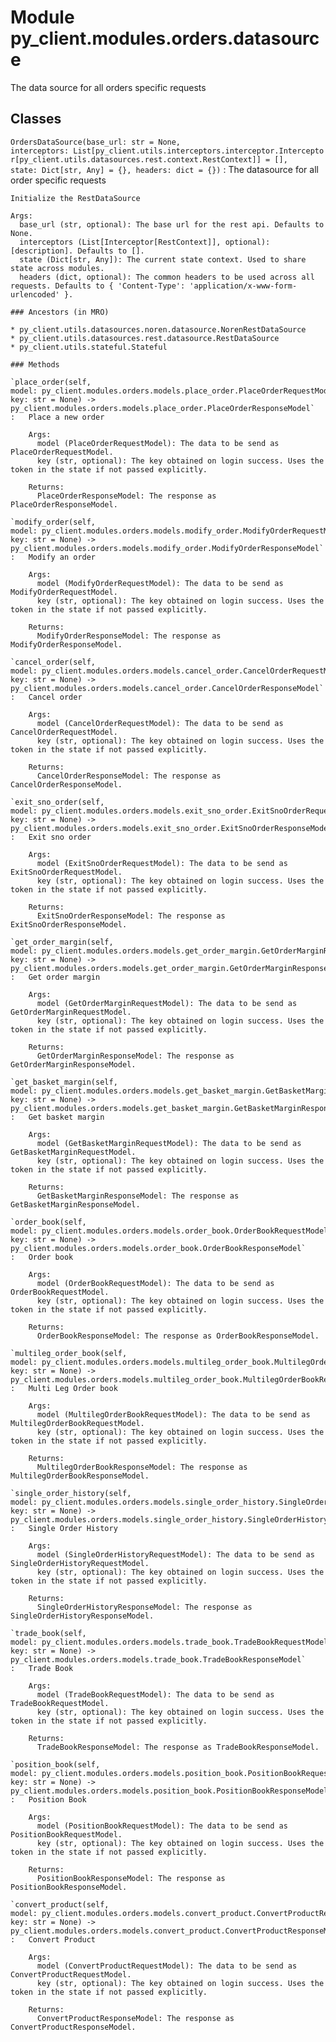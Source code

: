 Module py_client.modules.orders.datasource
==========================================
The data source for all orders specific requests

Classes
-------

`OrdersDataSource(base_url: str = None, interceptors: List[py_client.utils.interceptors.interceptor.Interceptor[py_client.utils.datasources.rest.context.RestContext]] = [], state: Dict[str, Any] = {}, headers: dict = {})`
:   The datasource for all order specific requests
    
    Initialize the RestDataSource
    
    Args:
      base_url (str, optional): The base url for the rest api. Defaults to None.
      interceptors (List[Interceptor[RestContext]], optional): [description]. Defaults to [].
      state (Dict[str, Any]): The current state context. Used to share state across modules.
      headers (dict, optional): The common headers to be used across all requests. Defaults to { 'Content-Type': 'application/x-www-form-urlencoded' }.

    ### Ancestors (in MRO)

    * py_client.utils.datasources.noren.datasource.NorenRestDataSource
    * py_client.utils.datasources.rest.datasource.RestDataSource
    * py_client.utils.stateful.Stateful

    ### Methods

    `place_order(self, model: py_client.modules.orders.models.place_order.PlaceOrderRequestModel, key: str = None) ‑> py_client.modules.orders.models.place_order.PlaceOrderResponseModel`
    :   Place a new order
        
        Args:
          model (PlaceOrderRequestModel): The data to be send as PlaceOrderRequestModel.
          key (str, optional): The key obtained on login success. Uses the token in the state if not passed explicitly.
        
        Returns:
          PlaceOrderResponseModel: The response as PlaceOrderResponseModel.

    `modify_order(self, model: py_client.modules.orders.models.modify_order.ModifyOrderRequestModel, key: str = None) ‑> py_client.modules.orders.models.modify_order.ModifyOrderResponseModel`
    :   Modify an order
        
        Args:
          model (ModifyOrderRequestModel): The data to be send as ModifyOrderRequestModel.
          key (str, optional): The key obtained on login success. Uses the token in the state if not passed explicitly.
        
        Returns:
          ModifyOrderResponseModel: The response as ModifyOrderResponseModel.

    `cancel_order(self, model: py_client.modules.orders.models.cancel_order.CancelOrderRequestModel, key: str = None) ‑> py_client.modules.orders.models.cancel_order.CancelOrderResponseModel`
    :   Cancel order
        
        Args:
          model (CancelOrderRequestModel): The data to be send as CancelOrderRequestModel.
          key (str, optional): The key obtained on login success. Uses the token in the state if not passed explicitly.
        
        Returns:
          CancelOrderResponseModel: The response as CancelOrderResponseModel.

    `exit_sno_order(self, model: py_client.modules.orders.models.exit_sno_order.ExitSnoOrderRequestModel, key: str = None) ‑> py_client.modules.orders.models.exit_sno_order.ExitSnoOrderResponseModel`
    :   Exit sno order
        
        Args:
          model (ExitSnoOrderRequestModel): The data to be send as ExitSnoOrderRequestModel.
          key (str, optional): The key obtained on login success. Uses the token in the state if not passed explicitly.
        
        Returns:
          ExitSnoOrderResponseModel: The response as ExitSnoOrderResponseModel.

    `get_order_margin(self, model: py_client.modules.orders.models.get_order_margin.GetOrderMarginRequestModel, key: str = None) ‑> py_client.modules.orders.models.get_order_margin.GetOrderMarginResponseModel`
    :   Get order margin
        
        Args:
          model (GetOrderMarginRequestModel): The data to be send as GetOrderMarginRequestModel.
          key (str, optional): The key obtained on login success. Uses the token in the state if not passed explicitly.
        
        Returns:
          GetOrderMarginResponseModel: The response as GetOrderMarginResponseModel.

    `get_basket_margin(self, model: py_client.modules.orders.models.get_basket_margin.GetBasketMarginRequestModel, key: str = None) ‑> py_client.modules.orders.models.get_basket_margin.GetBasketMarginResponseModel`
    :   Get basket margin
        
        Args:
          model (GetBasketMarginRequestModel): The data to be send as GetBasketMarginRequestModel.
          key (str, optional): The key obtained on login success. Uses the token in the state if not passed explicitly.
        
        Returns:
          GetBasketMarginResponseModel: The response as GetBasketMarginResponseModel.

    `order_book(self, model: py_client.modules.orders.models.order_book.OrderBookRequestModel, key: str = None) ‑> py_client.modules.orders.models.order_book.OrderBookResponseModel`
    :   Order book
        
        Args:
          model (OrderBookRequestModel): The data to be send as OrderBookRequestModel.
          key (str, optional): The key obtained on login success. Uses the token in the state if not passed explicitly.
        
        Returns:
          OrderBookResponseModel: The response as OrderBookResponseModel.

    `multileg_order_book(self, model: py_client.modules.orders.models.multileg_order_book.MultilegOrderBookRequestModel, key: str = None) ‑> py_client.modules.orders.models.multileg_order_book.MultilegOrderBookResponseModel`
    :   Multi Leg Order book
        
        Args:
          model (MultilegOrderBookRequestModel): The data to be send as MultilegOrderBookRequestModel.
          key (str, optional): The key obtained on login success. Uses the token in the state if not passed explicitly.
        
        Returns:
          MultilegOrderBookResponseModel: The response as MultilegOrderBookResponseModel.

    `single_order_history(self, model: py_client.modules.orders.models.single_order_history.SingleOrderHistoryRequestModel, key: str = None) ‑> py_client.modules.orders.models.single_order_history.SingleOrderHistoryResponseModel`
    :   Single Order History
        
        Args:
          model (SingleOrderHistoryRequestModel): The data to be send as SingleOrderHistoryRequestModel.
          key (str, optional): The key obtained on login success. Uses the token in the state if not passed explicitly.
        
        Returns:
          SingleOrderHistoryResponseModel: The response as SingleOrderHistoryResponseModel.

    `trade_book(self, model: py_client.modules.orders.models.trade_book.TradeBookRequestModel, key: str = None) ‑> py_client.modules.orders.models.trade_book.TradeBookResponseModel`
    :   Trade Book
        
        Args:
          model (TradeBookRequestModel): The data to be send as TradeBookRequestModel.
          key (str, optional): The key obtained on login success. Uses the token in the state if not passed explicitly.
        
        Returns:
          TradeBookResponseModel: The response as TradeBookResponseModel.

    `position_book(self, model: py_client.modules.orders.models.position_book.PositionBookRequestModel, key: str = None) ‑> py_client.modules.orders.models.position_book.PositionBookResponseModel`
    :   Position Book
        
        Args:
          model (PositionBookRequestModel): The data to be send as PositionBookRequestModel.
          key (str, optional): The key obtained on login success. Uses the token in the state if not passed explicitly.
        
        Returns:
          PositionBookResponseModel: The response as PositionBookResponseModel.

    `convert_product(self, model: py_client.modules.orders.models.convert_product.ConvertProductRequestModel, key: str = None) ‑> py_client.modules.orders.models.convert_product.ConvertProductResponseModel`
    :   Convert Product
        
        Args:
          model (ConvertProductRequestModel): The data to be send as ConvertProductRequestModel.
          key (str, optional): The key obtained on login success. Uses the token in the state if not passed explicitly.
        
        Returns:
          ConvertProductResponseModel: The response as ConvertProductResponseModel.